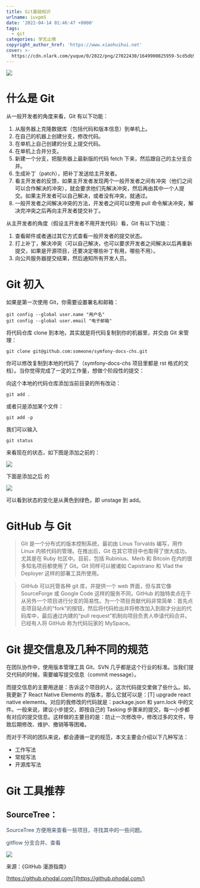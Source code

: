 ```yaml
---
title: Git基础知识
urlname: iuvpm5
date: '2022-04-14 01:46:47 +0000'
tags:
  - git
categories: 学无止境
copyright_author_href: 'https://www.xiaohuihui.net'
cover: >-
  https://cdn.nlark.com/yuque/0/2022/png/27022430/1649900825959-5cd5db54-330c-4de3-9808-ca353657f745.png#clientId=ueab694e8-573a-4&crop=0&crop=0&crop=1&crop=1&from=paste&id=uc0c2e85d&margin=%5Bobject%20Object%5D&name=image.png&originHeight=600&originWidth=900&originalType=url%E2%88%B6=1&rotation=0&showTitle=false&size=86685&status=done&style=none&taskId=ufbff039f-63f5-41a3-9b92-38d4e0c7f8b&title=
---
```


![](https://cdn.nlark.com/yuque/0/2022/png/27022430/1649900825959-5cd5db54-330c-4de3-9808-ca353657f745.png)

# 什么是 Git

从一般开发者的角度来看，Git 有以下功能：

1. 从服务器上克隆数据库（包括代码和版本信息）到单机上。
2. 在自己的机器上创建分支，修改代码。
3. 在单机上自己创建的分支上提交代码。
4. 在单机上合并分支。
5. 新建一个分支，把服务器上最新版的代码 fetch 下来，然后跟自己的主分支合并。
6. 生成补丁（patch），把补丁发送给主开发者。
7. 看主开发者的反馈，如果主开发者发现两个一般开发者之间有冲突（他们之间可以合作解决的冲突），就会要求他们先解决冲突，然后再由其中一个人提交。如果主开发者可以自己解决，或者没有冲突，就通过。
8. 一般开发者之间解决冲突的方法，开发者之间可以使用 pull 命令解决冲突，解决完冲突之后再向主开发者提交补丁。

从主开发者的角度（假设主开发者不用开发代码）看，Git 有以下功能：

1. 查看邮件或者通过其它方式查看一般开发者的提交状态。
2. 打上补丁，解决冲突（可以自己解决，也可以要求开发者之间解决以后再重新提交，如果是开源项目，还要决定哪些补丁有用，哪些不用）。
3. 向公共服务器提交结果，然后通知所有开发人员。

# Git 初入

如果是第一次使用 Git，你需要设置署名和邮箱：

```git
git config --global user.name "用户名"
git config --global user.email "电子邮箱"
```

将代码仓库 clone 到本地，其实就是将代码复制到你的机器里，并交由 Git 来管理：

```git
git clone git@github.com:someone/symfony-docs-chs.git
```

你可以修改复制到本地的代码了（symfony-docs-chs 项目里都是 rst 格式的文档）。当你觉得完成了一定的工作量，想做个阶段性的提交：

向这个本地的代码仓库添加当前目录的所有改动：

```git
git add .
```

或者只是添加某个文件：

```git
git add -p
```

我们可以输入

```git
git status
```

来看现在的状态，如下图是添加之前的：

![](https://cdn.nlark.com/yuque/0/2022/png/27022430/1649900978641-272da7c2-b01b-4f6a-b5a9-4070fb738057.png)

下面是添加之后 的

![](https://cdn.nlark.com/yuque/0/2022/png/27022430/1649900992662-de020754-c112-42e2-a2e8-ceabaa234271.png)

可以看到状态的变化是从黄色到绿色，即 unstage 到 add。

# GitHub 与 Git

> Git 是一个分布式的版本控制系统，最初由 Linus Torvalds 编写，用作 Linux 内核代码的管理。在推出后，Git 在其它项目中也取得了很大成功，尤其是在 Ruby 社区中。目前，包括 Rubinius、Merb 和 Bitcoin 在内的很多知名项目都使用了 Git。Git 同样可以被诸如 Capistrano 和 Vlad the Deployer 这样的部署工具所使用。

> GitHub 可以托管各种 git 库，并提供一个 web 界面，但与其它像 SourceForge 或 Google Code 这样的服务不同，GitHub 的独特卖点在于从另外一个项目进行分支的简易性。为一个项目贡献代码非常简单：首先点击项目站点的“fork”的按钮，然后将代码检出并将修改加入到刚才分出的代码库中，最后通过内建的“pull request”机制向项目负责人申请代码合并。已经有人将 GitHub 称为代码玩家的 MySpace。

# Git 提交信息及几种不同的规范

在团队协作中，使用版本管理工具 Git、SVN 几乎都是这个行业的标准。当我们提交代码的时候，需要编写提交信息（commit message）。

而提交信息的主要用途是：告诉这个项目的人，这次代码提交里做了些什么。如，我更新了 React Native Elements 的版本，那么它就可以是：[T] upgrade react native elements。对应的我修改的代码就是：package.json 和 yarn.lock 中的文件。一般来说，建议小步提交，即按自己的 Tasking 步骤来的提交，每一小步都有对应的提交信息。这样做的主要目的是：防止一次修改中，修改过多的文件，导致后期修改、维护、撤销等等困难。

而对于不同的团队来说，都会遵循一定的规范，本文主要会介绍以下几种写法：

- 工作写法
- 常规写法
- 开源库写法

# Git 工具推荐

## SourceTree：

<font style="color:rgb(52, 73, 94);">SourceTree 方便用来查看一些项目，寻找其中的一些问题。</font>

<font style="color:rgb(52, 73, 94);">gitflow 分支合并、查看</font>

![](https://cdn.nlark.com/yuque/0/2022/png/27022430/1649903156572-5d9828a7-61df-404e-8ae8-cb35c44c70f0.png)

来源：《GitHub 漫游指南》

[https://github.phodal.com/](https://github.phodal.com/)
